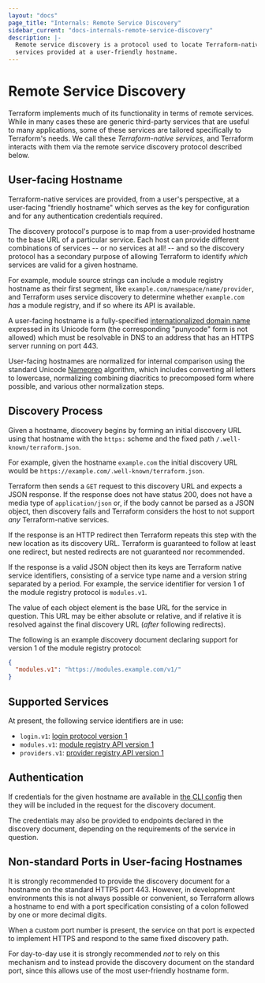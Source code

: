 ```yaml
---
layout: "docs"
page_title: "Internals: Remote Service Discovery"
sidebar_current: "docs-internals-remote-service-discovery"
description: |-
  Remote service discovery is a protocol used to locate Terraform-native
  services provided at a user-friendly hostname.
---
```


# Remote Service Discovery

Terraform implements much of its functionality in terms of remote services.
While in many cases these are generic third-party services that are useful
to many applications, some of these services are tailored specifically to
Terraform's needs. We call these _Terraform-native services_, and Terraform
interacts with them via the remote service discovery protocol described below.

## User-facing Hostname

Terraform-native services are provided, from a user's perspective, at a
user-facing "friendly hostname" which serves as the key for configuration and
for any authentication credentials required.

The discovery protocol's purpose is to map from a user-provided hostname to
the base URL of a particular service. Each host can provide different
combinations of services -- or no services at all! -- and so the discovery
protocol has a secondary purpose of allowing Terraform to identify _which_
services are valid for a given hostname.

For example, module source strings can include a module registry hostname
as their first segment, like `example.com/namespace/name/provider`, and
Terraform uses service discovery to determine whether `example.com` _has_
a module registry, and if so where its API is available.

A user-facing hostname is a fully-specified
[internationalized domain name](https://en.wikipedia.org/wiki/Internationalized_domain_name)
expressed in its Unicode form (the corresponding "punycode" form is not allowed)
which must be resolvable in DNS to an address that has an HTTPS server running
on port 443.

User-facing hostnames are normalized for internal comparison using the
standard Unicode [Nameprep](https://en.wikipedia.org/wiki/Nameprep) algorithm,
which includes converting all letters to lowercase, normalizing combining
diacritics to precomposed form where possible, and various other normalization
steps.

## Discovery Process

Given a hostname, discovery begins by forming an initial discovery URL
using that hostname with the `https:` scheme and the fixed path
`/.well-known/terraform.json`.

For example, given the hostname `example.com` the initial discovery URL
would be `https://example.com/.well-known/terraform.json`.

Terraform then sends a `GET` request to this discovery URL and expects a
JSON response. If the response does not have status 200, does not have a media
type of `application/json` or, if the body cannot be parsed as a JSON object,
then discovery fails and Terraform considers the host to not support _any_
Terraform-native services.

If the response is an HTTP redirect then Terraform repeats this step with the
new location as its discovery URL. Terraform is guaranteed to follow at least
one redirect, but nested redirects are not guaranteed nor recommended.

If the response is a valid JSON object then its keys are Terraform native
service identifiers, consisting of a service type name and a version string
separated by a period. For example, the service identifier for version 1 of
the module registry protocol is `modules.v1`.

The value of each object element is the base URL for the service in question.
This URL may be either absolute or relative, and if relative it is resolved
against the final discovery URL (_after_ following redirects).

The following is an example discovery document declaring support for
version 1 of the module registry protocol:

```json
{
  "modules.v1": "https://modules.example.com/v1/"
}
```

## Supported Services

At present, the following service identifiers are in use:

* `login.v1`: [login protocol version 1](/docs/commands/login.html)
* `modules.v1`: [module registry API version 1](module-registry-protocol.html)
* `providers.v1`: [provider registry API version 1](provider-registry-protocol.html)

## Authentication

If credentials for the given hostname are available in
[the CLI config](/docs/commands/cli-config.html) then they will be included
in the request for the discovery document.

The credentials may also be provided to endpoints declared in the discovery
document, depending on the requirements of the service in question.

## Non-standard Ports in User-facing Hostnames

It is strongly recommended to provide the discovery document for a hostname
on the standard HTTPS port 443. However, in development environments this is
not always possible or convenient, so Terraform allows a hostname to end
with a port specification consisting of a colon followed by one or more
decimal digits.

When a custom port number is present, the service on that port is expected to
implement HTTPS and respond to the same fixed discovery path.

For day-to-day use it is strongly recommended _not_ to rely on this mechanism
and to instead provide the discovery document on the standard port, since this
allows use of the most user-friendly hostname form.
